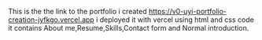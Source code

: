 This is the the link to the portfolio i created
https://v0-uyi-portfolio-creation-jyfkgo.vercel.app
i deployed it with vercel using html and css code
it contains About me,Resume,Skills,Contact form and Normal introduction.
